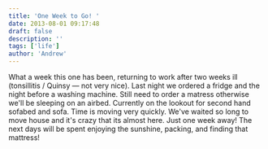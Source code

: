 ```yaml
---
title: 'One Week to Go! '
date: 2013-08-01 09:17:48
draft: false
description: ''
tags: ['life']
author: 'Andrew'
---
```


What a week this one has been, returning to work after two weeks ill (tonsillitis / Quinsy — not very nice). Last night we ordered a fridge and the night before a washing machine. Still need to order a matress otherwise we'll be sleeping on an airbed. Currently on the lookout for second hand sofabed and sofa. Time is moving very quickly. We've waited so long to move house and it's crazy that its almost here. Just one week away! The next days will be spent enjoying the sunshine, packing, and finding that mattress!
